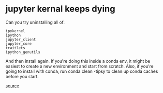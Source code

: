 # jupyter kernal keeps dying
Can you try uninstalling all of:

```
ipykernel
ipython
jupyter_client
jupyter_core
traitlets
ipython_genutils
```

And then install again. If you're doing this inside a conda env, it might be easiest to create a new environment and start from scratch. Also, if you're going to install with conda, run conda clean -tipsy to clean up conda caches before you start.

[source](https://github.com/jupyter/notebook/issues/1892#issuecomment-260403964)
